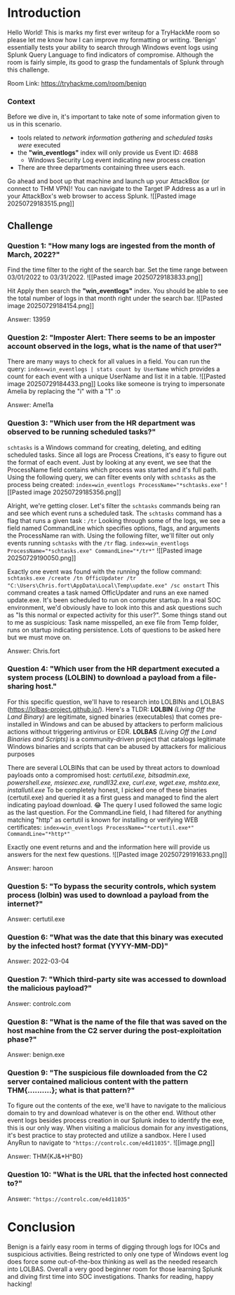 
# Introduction

Hello World! This is marks my first ever writeup for a TryHackMe room so please let me know how I can improve my formatting or writing. 'Benign' essentially tests your ability to search through Windows event logs using Splunk Query Language to find indicators of compromise. Although the room is fairly simple, its good to grasp the fundamentals of Splunk through this challenge.

Room Link: https://tryhackme.com/room/benign

### Context

Before we dive in, it's important to take note of some information given to us in this scenario.
- tools related to *network information gathering* and *scheduled tasks were* executed
- the **"win_eventlogs"** index will only provide us Event ID: 4688
	- Windows Security Log event indicating new process creation
- There are three departments containing three users each.

Go ahead and boot up that machine and launch up your AttackBox (or connect to THM VPN)!
You can navigate to the Target IP Address as a url in your AttackBox's web browser to access Splunk.
![[Pasted image 20250729183515.png]]

## Challenge

### Question 1: "How many logs are ingested from the month of March, 2022?"

Find the time filter to the right of the search bar. Set the time range between 03/01/2022 to 03/31/2022.
![[Pasted image 20250729183833.png]]

Hit Apply then search the **"win_eventlogs"** index. You should be able to see the total number of logs in that month right under the search bar.
![[Pasted image 20250729184154.png]]

Answer: 13959


### Question 2: "Imposter Alert: There seems to be an imposter account observed in the logs, what is the name of that user?"

There are many ways to check for all values in a field. You can run the query: `index=win_eventlogs | stats count by UserName` which provides a count for each event with a unique UserName and list it in a table.
![[Pasted image 20250729184433.png]]
Looks like someone is trying to impersonate Amelia by replacing the "i" with a "1" :o

Answer: Amel1a


### Question 3: "Which user from the HR department was observed to be running scheduled tasks?"

`schtasks` is a Windows command for creating, deleting, and editing scheduled tasks.
Since all logs are Process Creations, it's easy to figure out the format of each event. Just by looking at any event, we see that the ProcessName field contains which process was started and it's full path.
Using the following query, we can filter events only with `schtasks` as the process being created:
`index=win_eventlogs ProcessName="*schtasks.exe"`
![[Pasted image 20250729185356.png]]

Alright, we're getting closer. Let's filter the `schtasks` commands being ran and see which event runs a scheduled task.
The `schtasks` command has a flag that runs a given task : `/tr`
Looking through some of the logs, we see a field named CommandLine which specifies options, flags, and arguments the ProcessName ran with.
Using the following filter, we'll filter out only events running  `schtasks` with the `/tr` flag.
`index=win_eventlogs ProcessName="*schtasks.exe" CommandLine="*/tr*"`
![[Pasted image 20250729190050.png]]

Exactly one event was found with the running the follow command:
`schtasks.exe /create /tn OfficUpdater /tr "C:\Users\Chris.fort\AppData\Local\Temp\update.exe" /sc onstart` 
This command creates a task named OfficUpdater and runs an exe named update.exe. It's been scheduled to run on computer startup.
In a real SOC environment, we'd obviously have to look into this and ask questions such as "Is this normal or expected activity for this user?". Some things stand out to me as suspicious: Task name misspelled, an exe file from Temp folder, runs on startup indicating persistence. Lots of questions to be asked here but we must move on. 

Answer: Chris.fort


### Question 4: "Which user from the HR department executed a system process (LOLBIN) to download a payload from a file-sharing host."

For this specific question, we'll have to research into LOLBINs and LOLBAS (https://lolbas-project.github.io/). Here's a TLDR:
**LOLBIN** *(Living Off the Land Binary)* are legitimate, signed binaries (executables) that comes pre-installed in Windows and can be abused by attackers to perform malicious actions without triggering antivirus or EDR.
**LOLBAS** *(Living Off the Land Binaries and Scripts)* is a community-driven project that catalogs legitimate Windows binaries and scripts that can be abused by attackers for malicious purposes

There are several LOLBINs that can be used by threat actors to download payloads onto a compromised host: *certutil.exe, bitsadmin.exe, powershell.exe, msiexec.exe, rundll32.exe, curl.exe, wget.exe, mshta.exe, installutil.exe*
To be completely honest, I picked one of these binaries (certutil.exe) and queried it as a first guess and managed to find the alert indicating payload download. 😂
The query I used followed the same logic as the last question. For the CommandLine field, I had filtered for anything matching "http" as certutil is known for installing or verifying WEB certificates:
`index=win_eventlogs ProcessName="*certutil.exe*" CommandLine="*http*"`

Exactly one event returns and and the information here will provide us answers for the next few questions.
![[Pasted image 20250729191633.png]]

Answer: haroon


### Question 5: "To bypass the security controls, which system process (lolbin) was used to download a payload from the internet?"

Answer: certutil.exe


### Question 6: "What was the date that this binary was executed by the infected host? format (YYYY-MM-DD)"

Answer: 2022-03-04


### Question 7: "Which third-party site was accessed to download the malicious payload?"

Answer: controlc.com


### Question 8: "What is the name of the file that was saved on the host machine from the C2 server during the post-exploitation phase?"

Answer: benign.exe


### Question 9: "The suspicious file downloaded from the C2 server contained malicious content with the pattern THM{..........}; what is that pattern?"

To figure out the contents of the exe, we'll have to navigate to the malicious domain to try and download whatever is on the other end. Without other event logs besides process creation in our Splunk index to identify the exe, this is our only way.
When visiting a malicious domain for any investigations, it's best practice to stay protected and utilize a sandbox. Here I used AnyRun to navigate to `"https://controlc.com/e4d11035"`.
![[image.png]]

Answer: THM{KJ&*H^B0}


### Question 10: "What is the URL that the infected host connected to?"

Answer: `"https://controlc.com/e4d11035"`

# Conclusion

Benign is a fairly easy room in terms of digging through logs for IOCs and suspicious activities. Being restricted to only one type of Windows event log does force some out-of-the-box thinking as well as the needed research into LOLBAS. Overall a very good beginner room for those learning Splunk and diving first time into SOC investigations. Thanks for reading, happy hacking!